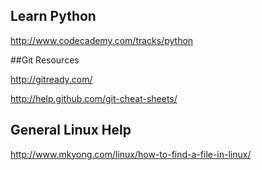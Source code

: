 ## Learn Python

http://www.codecademy.com/tracks/python

##Git Resources

http://gitready.com/

http://help.github.com/git-cheat-sheets/

## General Linux Help

http://www.mkyong.com/linux/how-to-find-a-file-in-linux/